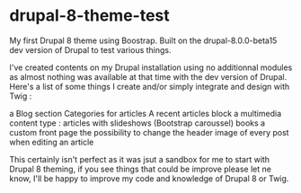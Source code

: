 # drupal-8-theme-test
My first Drupal 8 theme using Boostrap. Built on the drupal-8.0.0-beta15 dev version of Drupal to test various things.

I've created contents on my Drupal installation using no additionnal modules as almost nothing was available at that time with the dev version of Drupal.
Here's a list of some things I create and/or simply integrate and design with Twig :

a Blog section
Categories for articles
A recent articles block
a multimedia content type : articles with slideshows (Bootstrap caroussel)
books
a custom front page
the possibility to change the header image of every post when editing an article

This certainly isn't perfect as it was jsut a sandbox for me to start with Drupal 8 theming, if you see things that could be improve please let ne know, I'll be happy to improve my code and knowledge of Drupal 8 or Twig.
